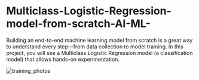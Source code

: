 # Multiclass-Logistic-Regression-model-from-scratch-AI-ML-
Building an end-to-end machine learning model from scratch is a great way to understand every step—from data collection to model training.  In this project, you will see a Multiclass Logistic Regression model (a classification model) that allows hands-on experimentation. 

![training_photos](https://github.com/user-attachments/assets/e62f7a50-fa1d-4e75-9c00-69587c9100e9)
